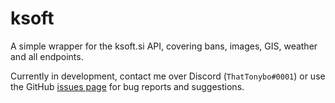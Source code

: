 # ksoft
A simple wrapper for the ksoft.si API, covering bans, images, GIS, weather and all endpoints. 

Currently in development, contact me over Discord (`ThatTonybo#0001`) or use the GitHub [issues page]() for bug reports and suggestions.